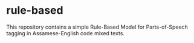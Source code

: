 # rule-based
This repository contains a simple Rule-Based Model for Parts-of-Speech tagging in Assamese-English code mixed texts.
